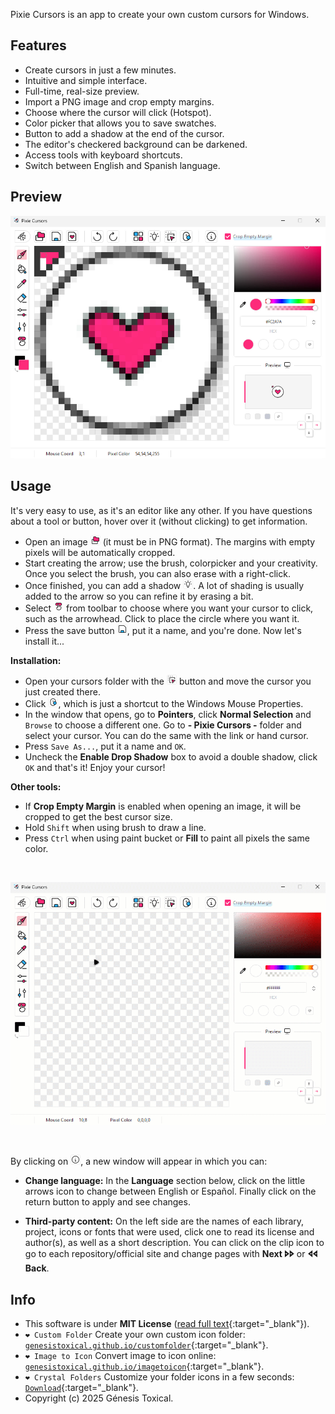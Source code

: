 Pixie Cursors is an app to create your own custom cursors for Windows.

## Features
* Create cursors in just a few minutes.
* Intuitive and simple interface.
* Full-time, real-size preview.
* Import a PNG image and crop empty margins.
* Choose where the cursor will click (Hotspot).
* Color picker that allows you to save swatches.
* Button to add a shadow at the end of the cursor.
* The editor's checkered background can be darkened.
* Access tools with keyboard shortcuts.
* Switch between English and Spanish language.

## Preview
<picture><img alt="Pixie Cursors create cursors app" src="assets/Pixie-Cursors-App.png"/></picture>

## Usage
It's very easy to use, as it's an editor like any other. If you have questions about a tool or button, hover over it (without clicking) to get information.

- Open an image ![Open](assets/buttons/Open.png) (it must be in PNG format). The margins with empty pixels will be automatically cropped.
- Start creating the arrow; use the brush, colorpicker and your creativity. Once you select the brush, you can also erase with a right-click.
- Once finished, you can add a shadow ![Shadow](assets/buttons/Shadow.png). A lot of shading is usually added to the arrow so you can refine it by erasing a bit.
- Select ![Hotspot](assets/buttons/Hotspot.png) from toolbar to choose where you want your cursor to click, such as the arrowhead. Click to place the circle where you want it.
- Press the save button ![Save](assets/buttons/Save.png), put it a name, and you're done. Now let's install it...

**Installation:**
- Open your cursors folder with the ![CursorsFolder](assets/buttons/CursorsFolder.png) button and move the cursor you just created there.
- Click ![MouseProperties](assets/buttons/MouseProperties.png), which is just a shortcut to the Windows Mouse Properties.
- In the window that opens, go to **Pointers**, click **Normal Selection** and `Browse` to choose a different one. Go to **- Pixie Cursors -** folder and select your cursor. You can do the same with the link or hand cursor.
- Press `Save As...`, put it a name and `OK`.
- Uncheck the **Enable Drop Shadow** box to avoid a double shadow, click `OK` and that's it! Enjoy your cursor!

**Other tools:**
- If **Crop Empty Margin** is enabled when opening an image, it will be cropped to get the best cursor size.
- Hold `Shift` when using brush to draw a line.
- Press `Ctrl` when using paint bucket or **Fill** to paint all pixels the same color.

<br>

<picture><img src="assets/Pixie-Cursors-Usage.gif"/></picture>

<br>

By clicking on ![Info](assets/buttons/Info.png), a new window will appear in which you can:

- **Change language:** In the **Language** section below, click on the little arrows icon to change between English or Español. Finally click on the return button to apply and see changes.
     
- **Third-party content:** On the left side are the names of each library, project, icons or fonts that were used, click one to read its license and author(s), as well as a short description. You can click on the clip icon to go to each repository/official site and change pages with **Next 🢖🢖** or **🢔🢔 Back**.

## Info
* This software is under **MIT License** ([read full text](https://github.com/genesistoxical/pixie-cursors/blob/master/LICENSE){:target="_blank"}).
* `❤️ Custom Folder` Create your own custom icon folder: [`genesistoxical.github.io/customfolder`](https://genesistoxical.github.io/customfolder/){:target="_blank"}.
* `❤️ Image to Icon` Convert image to icon online: [`genesistoxical.github.io/imagetoicon`](https://genesistoxical.github.io/imagetoicon/){:target="_blank"}.
* `❤️ Crystal Folders` Customize your folder icons in a few seconds: [`Download`](https://genesistoxical.github.io/crystal-folders/){:target="_blank"}.
* Copyright (c) 2025 Génesis Toxical.

<br>
<style>
    h2.project-tagline:before {content: "Create your own custom cursor";}
    a.btn:nth-child(3):after {content: "ownload Bin";}
    a.btn:nth-child(4):after {content: "ownload App";}
</style>
